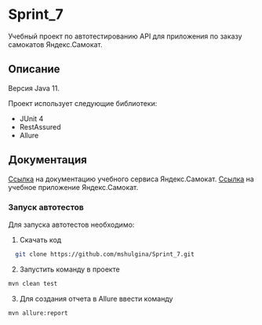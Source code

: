# Sprint_7 

Учебный проект по автотестированию API для приложения по заказу самокатов Яндекс.Самокат.

## Описание

Версия Java 11.

Проект использует следующие библиотеки:
- JUnit 4
- RestAssured
- Allure

## Документация

[Ссылка](https://qa-scooter.praktikum-services.ru/docs/) на документацию учебного сервиса Яндекс.Самокат.
[Ссылка](http://qa-scooter.praktikum-services.ru) на учебное приложение Яндекс.Самокат.

### Запуск автотестов

Для запуска автотестов необходимо:

1. Скачать код

 ```sh
   git clone https://github.com/mshulgina/Sprint_7.git
   ```
   
2. Запустить команду в проекте

```sh
mvn clean test
```

3. Для создания отчета в Allure ввести команду

```sh
mvn allure:report
```
